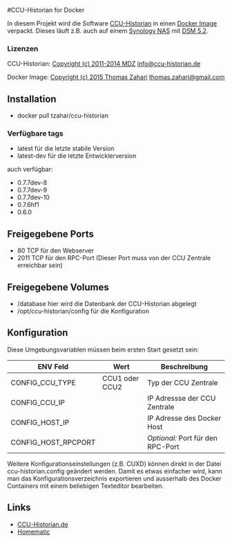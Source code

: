 #CCU-Historian for Docker

In diesem Projekt wird die Software [CCU-Historian](http://ccu-historian.de) in einen [Docker Image](http://docker.com) verpackt.
Dieses läuft z.B. auch auf einem [Synology NAS](http://synology.com) mit [DSM 5.2](https://www.synology.com/de-de/dsm/app_packages/Docker).

### Lizenzen

CCU-Historian: [Copyright (c) 2011-2014 MDZ](http://www.ccu-historian.de/index.php?n=CCU-Historian.Lizenz) <info@ccu-historian.de>

Docker Image: [Copyright (c) 2015 Thomas Zahari](LICENSE.md) <thomas.zahari@gmail.com>

## Installation

* docker pull tzahar/ccu-historian


### Verfügbare tags

* latest für die letzte stabile Version
* latest-dev für die letzte Entwicklerversion

auch verfügbar:

* 0.7.7dev-8
* 0.7.7dev-9
* 0.7.7dev-10
* 0.7.6hf1
* 0.6.0


## Freigegebene Ports

* 80 TCP für den Webserver
* 2011 TCP für den RPC-Port (Dieser Port muss von der CCU Zentrale erreichbar sein)

## Freigegebene Volumes

* /database hier wird die Datenbank der CCU-Historian abgelegt
* /opt/ccu-historian/config für die Konfiguration

## Konfiguration

Diese Umgebungsvariablen müssen beim ersten Start gesetzt sein:

| ENV Feld  | Wert | Beschreibung |
| --------- | ---- | ------------ |
| CONFIG_CCU_TYPE     | CCU1 oder CCU2 | Typ der CCU Zentrale |
| CONFIG_CCU_IP       | | IP Adressse der CCU Zentrale |
| CONFIG_HOST_IP      | | IP Adresse des Docker Host |
| CONFIG_HOST_RPCPORT | | _Optional:_ Port für den RPC-Port |

Weitere Konfigurationseinstellungen (z.B. CUXD) können direkt in der Datei ccu-historian.config geändert werden.
Damit es etwas einfacher wird, kann man das Konfigurationsverzeichnis exportieren und ausserhalb des Docker Containers mit einem beliebigen Texteditor bearbeiten. 

## Links

* [CCU-Historian.de](http://ccu-historian.de)
* [Homematic](http://homematic.com)
